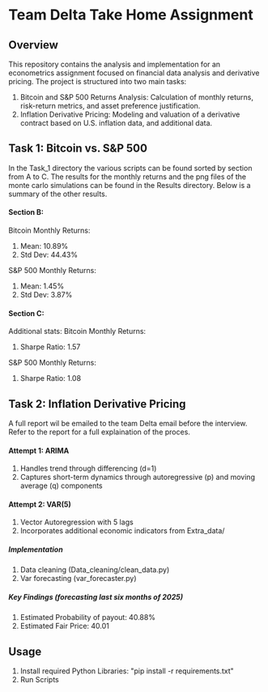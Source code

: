 # Team Delta Take Home Assignment
## Overview
This repository contains the analysis and implementation for an 
econometrics assignment focused on financial data analysis and 
derivative pricing. The project is structured into two main tasks:

1. Bitcoin and S&P 500 Returns Analysis: Calculation of monthly returns,
risk-return metrics, and asset preference justification.
2. Inflation Derivative Pricing: Modeling and valuation of a derivative 
contract based on U.S. inflation data, and additional data.

## Task 1: Bitcoin vs. S&P 500
In the Task_1 directory the various scripts can be found sorted by section from A to C.
The results for the monthly returns and the png files of the monte carlo simulations 
can be found in the Results directory. Below is a summary of the other results.

#### Section B:
Bitcoin Monthly Returns:
1. Mean: 10.89%
2. Std Dev: 44.43%

S&P 500 Monthly Returns:
1. Mean: 1.45%
2. Std Dev: 3.87%

#### Section C:
Additional stats:
Bitcoin Monthly Returns:
1. Sharpe Ratio: 1.57

S&P 500 Monthly Returns:
1. Sharpe Ratio: 1.08

## Task 2: Inflation Derivative Pricing
A full report wil be emailed to the team Delta email before the interview. 
Refer to the report for a full explaination of the proces.

#### Attempt 1: ARIMA
1. Handles trend through differencing (d=1)
2. Captures short-term dynamics through autoregressive 
(p) and moving average (q) components

#### Attempt 2: VAR(5)
1. Vector Autoregression with 5 lags
2. Incorporates additional economic indicators from Extra_data/

##### Implementation
1. Data cleaning (Data_cleaning/clean_data.py)
2. Var forecasting (var_forecaster.py)

##### Key Findings (forecasting last six months of 2025)
1. Estimated Probability of payout: 40.88%
2. Estimated Fair Price: 40.01

## Usage
1. Install required Python Libraries:
"pip install -r requirements.txt"
2. Run Scripts
